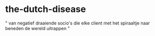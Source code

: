 # the-dutch-disease
" van negatief draaiende socio's die elke client met het spiraaltje naar beneden de wereld uitrappen "
